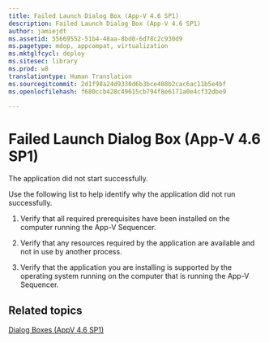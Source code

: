 ```yaml
---
title: Failed Launch Dialog Box (App-V 4.6 SP1)
description: Failed Launch Dialog Box (App-V 4.6 SP1)
author: jamiejdt
ms.assetid: 55669552-51b4-48aa-8bd0-6d78c2c930d9
ms.pagetype: mdop, appcompat, virtualization
ms.mktglfcycl: deploy
ms.sitesec: library
ms.prod: w8
translationtype: Human Translation
ms.sourcegitcommit: 2d1f98a24d9330d6b3bce488b2cac6ac11b5e4bf
ms.openlocfilehash: f680ccb428c49615cb794f8e6171a0e4cf32dbe9

---
```



# Failed Launch Dialog Box (App-V 4.6 SP1)


The application did not start successfully.

Use the following list to help identify why the application did not run successfully.

1.  Verify that all required prerequisites have been installed on the computer running the App-V Sequencer.

2.  Verify that any resources required by the application are available and not in use by another process.

3.  Verify that the application you are installing is supported by the operating system running on the computer that is running the App-V Sequencer.

## Related topics


[Dialog Boxes (AppV 4.6 SP1)](dialog-boxes--appv-46-sp1-.md)

 

 








<!--HONumber=Jun16_HO4-->


